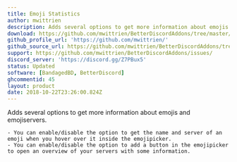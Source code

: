 ```yaml
---
title: Emoji Statistics
author: mwittrien
description: Adds several options to get more information about emojis and emojiservers.
download: https://github.com/mwittrien/BetterDiscordAddons/tree/master/Plugins/EmojiStatistics
github_profile_url: 'https://github.com/mwittrien/'
github_source_url: https://github.com/mwittrien/BetterDiscordAddons/tree/master/Plugins/EmojiStatistics
support: https://github.com/mwittrien/BetterDiscordAddons/issues/
discord_server: 'https://discord.gg/Z7PBux5'
status: Updated
software: [BandagedBD, BetterDiscord]
ghcommentid: 45
layout: product
date: 2018-10-22T23:26:00.824Z
---
```

Adds several options to get more information about emojis and emojiservers.

    - You can enable/disable the option to get the name and server of an emoji when you hover over it inside the emojipicker.
    - You can enable/disable the option to add a button in the emojipicker to open an overview of your servers with some information.